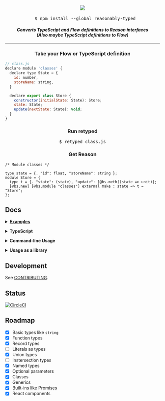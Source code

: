 <h1 align="center"><img src="https://github.com/rrdelaney/ReasonablyTyped/raw/master/docs/logo.png"></h1>

<pre align="center">
  $ npm install --global reasonably-typed
</pre>

<h4 align="center">
  <i>Converts TypeScript and Flow definitions to Reason interfaces</i>
  <br>
  <i>(Also maybe TypeScript definitions to Flow)</i>
</h4>

<hr>

<h3 align="center">Take your Flow or TypeScript definition</h3>

```js
// class.js
declare module 'classes' {
  declare type State = {
    id: number,
    storeName: string,
  }

  declare export class Store {
    constructor(initialState: State): Store;
    state: State;
    update(nextState: State): void;
  }
}
```

<h3 align="center">Run retyped</h3>

<pre align="center">
$ retyped class.js
</pre>

<h3 align="center">Get Reason</h3>

```reason
/* Module classes */

type state = {. "id": float, "storeName": string };
module Store = {
  type t = {. "state": (state), "update": [@bs.meth](state => unit)};
  [@bs.new] [@bs.module "classes"] external make : state => t = "Store";
};
```

## Docs

<p><details>
<summary><b><a href="https://rrdelaney.github.io/ReasonablyTyped">Examples</a></b></summary>
</details></p>

<p><details>
<summary><b>TypeScript</b></summary>

TypeScript has a similar workflow. Compile your TypeScript file with:

```
$ retyped my-definition.d.ts
```

</details></p>

<p><details>
<summary><b>Command-line Usage</b></summary>

```
Usage:
  $ retyped ...files

Examples:
  $ retyped file1.js file2.js file3.d.ts                                           [boolean]
```

</details></p>

<p><details>
<summary><b>Usage as a library</b></summary>
ReasonablyTyped also exports a library for use! See the example below:

```js
// lib-usage.js
import * as ReasonablyTyped from 'reasonably-typed'

const libSrc = fs.readFileSync('lib.js').toString()
const bsInterface = ReasonablyTyped.compile(libSrc)
```

**`format (code: string) => string`**

Formats a block of code using `refmt`

**`compile (code: string, filename?: string) => string`**

Compiles a libdef, formats the result, and handles errors cleanly

</details></p>

## Development

See [CONTRIBUTING](CONTRIBUTING.md).

## Status

[![CircleCI](https://circleci.com/gh/ReasonablyTyped/ReasonablyTyped.svg?style=svg)](https://circleci.com/gh/ReasonablyTyped/ReasonablyTyped)

## Roadmap

* [x] Basic types like `string`
* [x] Function types
* [x] Record types
* [ ] Literals as types
* [x] Union types
* [ ] Instersection types
* [x] Named types
* [x] Optional parameters
* [x] Classes
* [x] Generics
* [x] Built-ins like Promises
* [x] React components
